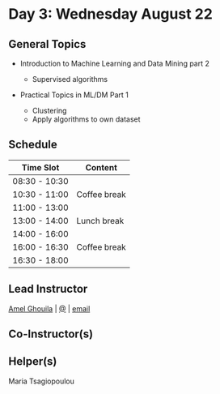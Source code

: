 # Day 3: Wednesday August 22

## General Topics
- Introduction to Machine Learning and Data Mining part 2
  - Supervised algorithms

- Practical Topics in ML/DM Part 1
  - Clustering
  - Apply algorithms to own dataset

## Schedule

  Time Slot   | Content
------------- | -------
08:30 - 10:30 |
10:30 - 11:00 | Coffee break
11:00 - 13:00 |
13:00 - 14:00 | Lunch break
14:00 - 16:00 |
16:00 - 16:30 | Coffee break
16:30 - 18:00 |


## Lead Instructor
[Amel Ghouila]() | [@]() | [email](mailto:amel.ghouila@gmail.com)

## Co-Instructor(s)

## Helper(s)
Maria Tsagiopoulou
